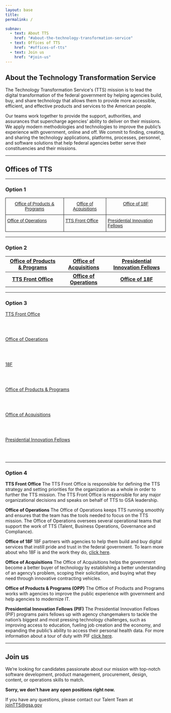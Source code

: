 ```yaml
---
layout: base
title:
permalink: /

subnav:
  - text: About TTS
    href: "#about-the-technology-transformation-service"
  - text: Offices of TTS
    href: "#offices-of-tts"
  - text: Join us
    href: "#join-us"
---
```


## About the Technology Transformation Service

The Technology Transformation Service's (TTS) mission is to lead the digital transformation of the federal government by helping agencies build, buy, and share technology that allows them to provide more accessible, efficient, and effective products and services to the American people.

Our teams work together to provide the support, authorities, and assurances that supercharge agencies’ ability to deliver on their missions. We apply modern methodologies and technologies to improve the public’s experience with government, online and off. We commit to finding, creating, and sharing the technology applications, platforms, processes, personnel, and software solutions that help federal agencies better serve their constituencies and their missions.

-----

## Offices of TTS

-----

### Option 1

<style type="text/css">
.tg  {border-collapse:collapse;border-spacing:0;}
.tg td{font-family:Arial, sans-serif;font-size:14px;padding:10px 5px;border-style:solid;border-width:1px;overflow:hidden;word-break:normal;}
.tg th{font-family:Arial, sans-serif;font-size:14px;font-weight:normal;padding:10px 5px;border-style:solid;border-width:1px;overflow:hidden;word-break:normal;}
.tg .tg-baqh{text-align:center;vertical-align:top}
.tg .tg-yw4l{vertical-align:top}
</style>
<table class="tg">
  <tr>
    <th class="tg-baqh"><a class="usa-button usa-button-secondary" href="https://join.tts.gsa.gov/tts-offices/#office-of-products-and-programs">Office of Products & Programs</a></th>
    <th class="tg-yw4l"><a class="usa-button usa-button-secondary" href="https://join.tts.gsa.gov/tts-offices/#office-of-acquisitions">Office of Acquisitions</a></th>
    <th class="tg-yw4l"><a class="usa-button usa-button-secondary" href="https://join.tts.gsa.gov/tts-offices/#18F">Office of 18F</a></th>
  </tr>
  <tr>
    <td class="tg-yw4l"><a class="usa-button usa-button-secondary" href="https://join.tts.gsa.gov/tts-offices/#office-of-operations">Office of Operations</a></td>
    <td class="tg-yw4l"><a class="usa-button usa-button-secondary" href="https://join.tts.gsa.gov/tts-offices/#tts-front-office">TTS Front Office</a></td>
    <td class="tg-yw4l"><a class="usa-button usa-button-secondary" href="https://join.tts.gsa.gov/tts-offices/#presidential-innovation-fellows">Presidential Innovation Fellows</a></td>
  </tr>
</table>

-----

### Option 2

| <a class="usa-button usa-button-secondary" href="https://join.tts.gsa.gov/tts-offices/#office-of-products-and-programs">Office of Products & Programs</a>  | <a class="usa-button usa-button-secondary" href="https://join.tts.gsa.gov/tts-offices/#office-of-acquisitions">Office of Acquisitions</a>  | <a class="usa-button usa-button-secondary" href="https://join.tts.gsa.gov/tts-offices/#presidential-innovation-fellows">Presidential Innovation Fellows</a>  |
|:-:|:-:|:-:|
| **<a class="usa-button usa-button-secondary" href="https://join.tts.gsa.gov/tts-offices/#tts-front-office">TTS Front Office</a>** | **<a class="usa-button usa-button-secondary" href="https://join.tts.gsa.gov/tts-offices/#office-of-operations">Office of Operations</a>**  |  **<a class="usa-button usa-button-secondary" href="https://join.tts.gsa.gov/tts-offices/#18F">Office of 18F</a>** |

-----

### Option 3

<section class="usa-grid-full">
  <a class="usa-button usa-button-secondary" href="https://join.tts.gsa.gov/tts-offices/#tts-front-office">TTS Front Office</a>
</section>
<div class="paragraph"><p><br>
<br></p></div>

<section class="usa-grid-full">
  <a class="usa-button usa-button-secondary" href="https://join.tts.gsa.gov/tts-offices/#office-of-operations">Office of Operations</a>
</section>
<div class="paragraph"><p><br>
<br></p></div>

<section class="usa-grid-full">
  <a class="usa-button usa-button-secondary" href="https://join.tts.gsa.gov/tts-offices/#18F">18F</a>
</section>
<div class="paragraph"><p><br>
<br></p></div>

<section class="usa-grid-full">
  <a class="usa-button usa-button-secondary" href="https://join.tts.gsa.gov/tts-offices/#office-of-products-and-programs">Office of Products & Programs</a>
</section>
<div class="paragraph"><p><br>
<br></p></div>

<section class="usa-grid-full">
  <a class="usa-button usa-button-secondary" href="https://join.tts.gsa.gov/tts-offices/#office-of-acquisitions">Office of Acquisitions</a>
</section>
<div class="paragraph"><p><br>
<br></p></div>

<section class="usa-grid-full">
  <a class="usa-button usa-button-secondary" href="https://join.tts.gsa.gov/tts-offices/#presidential-innovation-fellows">Presidential Innovation Fellows</a>
</section>
<div class="paragraph"><p><br>
<br></p></div>

-----

### Option 4

**TTS Front Office**
The TTS Front Office is responsible for defining the TTS strategy and setting priorities for the organization as a whole in order to further the TTS mission. The TTS Front Office is responsible for any major organizational decisions and speaks on behalf of TTS to GSA leadership.

**Office of Operations**
The Office of Operations keeps TTS running smoothly and ensures that the team has the tools needed to focus on the TTS mission. The Office of Operations oversees several operational teams that support the work of TTS (Talent, Business Operations, Governance and Compliance).

**Office of 18F**
18F partners with agencies to help them build and buy digital services that instill pride and trust in the federal government. To learn more about who 18F is and the work they do, [click here](https://18f.gsa.gov/about/).

**Office of Acquisitions**
The Office of Acquisitions helps the government become a better buyer of technology by establishing a better understanding of an agency’s problem, scoping their solicitation, and buying what they need through innovative contracting vehicles.

**Office of Products & Programs (OPP)**
The Office of Products and Programs works with agencies to improve the public experience with government and help agencies to modernize IT.

**Presidential Innovation Fellows (PIF)**
The Presidential Innovation Fellows (PIF) programs pairs fellows up with agency changemakers to tackle the nation’s biggest and most pressing technology challenges, such as improving access to education, fueling job creation and the economy, and expanding the public’s ability to access their personal health data. For more information about a tour of duty with PIF [click here](https://presidentialinnovationfellows.gov/).

-----

## Join us

We’re looking for candidates passionate about our mission with top-notch software development, product management, procurement, design, content, or operations skills to match.

**Sorry, we don't have any open positions right now.**

If you have any questions, please contact our Talent Team at joinTTS@gsa.gov
